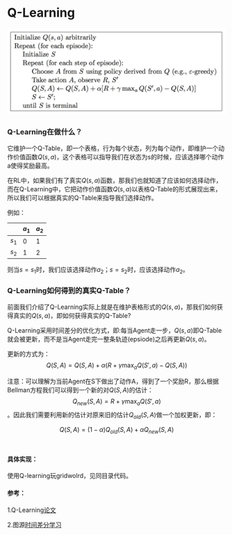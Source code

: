 # Q-Learning

![c0e1d948cdc7ef66b577da97bf50abc2](Q-Learning.assets/c0e1d948cdc7ef66b577da97bf50abc2.jpeg)

### Q-Learning在做什么？

它维护一个Q-Table，即一个表格，行为每个状态，列为每个动作，即维护一个动作价值函数$Q(s,a)$​，这个表格可以指导我们在状态为s的时候，应该选择哪个动作a使得奖励最高。

在RL中，如果我们有了真实$Q(s,a)$函数，那我们也就知道了应该如何选择动作，而在Q-Learning中，它把动作价值函数$Q(s,a)$以表格Q-Table的形式展现出来，所以我们可以根据真实的Q-Table来指导我们选择动作。

例如：

|       | $a_1$ | $a_2$ |
| ----- | ----- | ----- |
| $s_1$ | 0     | 1     |
| $s_2$ | 1     | 2     |

则当$s=s_1$时，我们应该选择动作$a_2$；$s=s_2$时，应该选择动作$a_2$。

### Q-Learning如何得到的真实Q-Table？

前面我们介绍了Q-Learning实际上就是在维护表格形式的$Q(s,a)$，那我们如何获得真实的$Q(s,a)$，即如何获得真实的Q-Table?

Q-Learning采用时间差分的优化方式，即:每当Agent走一步，$Q(s,a)$​即Q-Table就会被更新，而不是当Agent走完一整条轨迹(epsiode)之后再更新$Q(s,a)$​。

更新的方式为：$$Q(S,A)=Q(S,A)+\alpha(R+\gamma\max_a Q(S',a)-Q(S,A))$$

注意：可以理解为当前Agent在S下做出了动作A，得到了一个奖励R，那么根据Bellman方程我们可以得到一个新的对$Q(S,A)$​​的估计：$$Q_{new}(S,A)=R+\gamma\max_a Q(S',a)$$​​​。因此我们需要利用新的估计对原来旧的估计$Q_{old}(S,A)$​​做一个加权更新，即：

$$Q(S,A)=(1-\alpha)Q_{old}(S,A)+\alpha Q_{new}(S,A)$$​

#### 具体实现：

使用Q-learning玩gridwolrd，见同目录代码。

#### 参考：

1.Q-Learning[论文](https://link.springer.com/content/pdf/10.1007/BF00992698.pdf)

2.图源[时间差分学习](https://www.pianshen.com/article/22271097513/)

